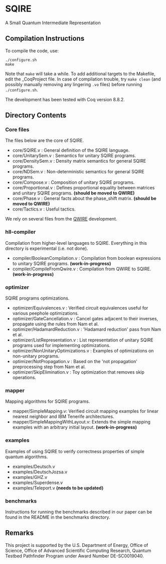 # SQIRE
A Small Quantum Intermediate Representation

## Compilation Instructions

To compile the code, use:
```
./configure.sh
make
```
Note that `make` will take a while. To add additional targets to the Makefile, edit the \_CoqProject file. In case of compilation trouble, try `make clean` (and possibly manually removing any lingering `.vo` files) before running `./configure.sh`.  

The development has been tested with Coq version 8.8.2.

## Directory Contents

### Core files

The files below are the core of SQIRE.

- core/SQIRE.v : General definition of the SQIRE language.
- core/UnitarySem.v : Semantics for unitary SQIRE programs.
- core/DensitySem.v : Density matrix semantics for general SQIRE programs.
- core/NDSem.v : Non-deterministic semantics for general SQIRE programs.
- core/Compose.v : Composition of unitary SQIRE programs.
- core/Proportional.v : Defines proportional equality between matrices and unitary SQIRE programs. **(should be moved to QWIRE)**
- core/Phase.v : General facts about the phase_shift matrix. **(should be moved to QWIRE)**
- core/Tactics.v : Useful tactics.

We rely on several files from the [QWIRE](https://github.com/inQWIRE/QWIRE) development.

### hll-compiler

Compilation from higher-level languages to SQIRE. Everything in this directory is experimental (i.e. not done).

- compiler/BooleanCompilation.v : Compilation from boolean expressions to unitary SQIRE programs. **(work-in-progress)**
- compiler/CompileFromQwire.v : Compilation from QWIRE to SQIRE. **(work-in-progress)**

### optimizer

SQIRE programs optimizations.

- optimizer/Equivalences.v : Verified circuit equivalences useful for various peephole optimizations.
- optimizer/GateCancellation.v : Cancel gates adjacent to their inverses, propagate using the rules from Nam et al.
- optimizer/HadamardReduction.v : 'Hadamard reduction' pass from Nam et al.
- optimizer/ListRepresentation.v : List representation of unitary SQIRE programs used for implementing optimizations.
- optimizer/NonUnitaryOptimizations.v : Examples of optimizations on non-unitary programs.
- optimizer/NotPropagation.v : Based on the 'not propagation' preprocessing step from Nam et al.
- optimizer/SkipElimination.v : Toy optimization that removes skip operations.

### mapper

Mapping algorithms for SQIRE programs.

- mapper/SimpleMapping.v: Verified circuit mapping examples for linear nearest neighbor and IBM Tenerife architectures.
- mapper/SimpleMappingWithLayout.v: Extends the simple mapping examples with an arbitrary initial layout. **(work-in-progress)**

### examples

Examples of using SQIRE to verify correctness properties of simple quantum algorithms.

- examples/Deutsch.v    
- examples/DeutschJozsa.v
- examples/GHZ.v
- examples/Superdense.v
- examples/Teleport.v **(needs to be updated)**  

### benchmarks

Instructions for running the benchmarks described in our paper can be found in the README in the benchmarks directory.

## Remarks

This project is supported by the U.S. Department of Energy, Office of Science, Office of Advanced Scientific Computing Research, Quantum Testbed Pathfinder Program under Award Number DE-SC0019040.
